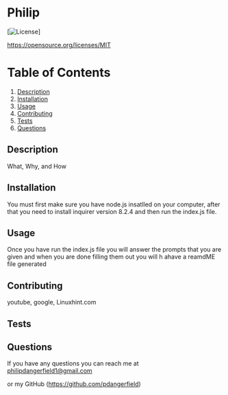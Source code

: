 # Philip
  [![License](https://img.shields.io/badge/License-MIT-blue.svg)]

  https://opensource.org/licenses/MIT
  # Table of Contents
1. [Description](#description)
2. [Installation](#installation)
3. [Usage](#usage)
4. [Contributing](#contributing)
5. [Tests](#tests)
6. [Questions](#questions)
## Description
What, Why, and How
## Installation
You must first make sure you have node.js insatlled on your computer, after  that you need to install inquirer version 8.2.4 and then run the index.js file.
## Usage
Once you have run the index.js file you will answer the prompts that you are given and when you are done filling them out you will h  ahave a reamdME file generated
## Contributing
youtube, google, Linuxhint.com
## Tests
## Questions
If you have any questions you can reach me at
philipdangerfield1@gmail.com

or my GitHub
(https://github.com/pdangerfield)

  
